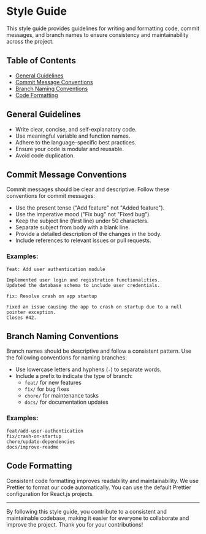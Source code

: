 # Style Guide

This style guide provides guidelines for writing and formatting code, commit messages, and branch names to ensure consistency and maintainability across the project.

## Table of Contents

- [General Guidelines](#general-guidelines)
- [Commit Message Conventions](#commit-message-conventions)
- [Branch Naming Conventions](#branch-naming-conventions)
- [Code Formatting](#code-formatting)

## General Guidelines

- Write clear, concise, and self-explanatory code.
- Use meaningful variable and function names.
- Adhere to the language-specific best practices.
- Ensure your code is modular and reusable.
- Avoid code duplication.

## Commit Message Conventions

Commit messages should be clear and descriptive. Follow these conventions for commit messages:

- Use the present tense ("Add feature" not "Added feature").
- Use the imperative mood ("Fix bug" not "Fixed bug").
- Keep the subject line (first line) under 50 characters.
- Separate subject from body with a blank line.
- Provide a detailed description of the changes in the body.
- Include references to relevant issues or pull requests.

### Examples:

```
feat: Add user authentication module

Implemented user login and registration functionalities.
Updated the database schema to include user credentials.
```

```
fix: Resolve crash on app startup

Fixed an issue causing the app to crash on startup due to a null pointer exception.
Closes #42.
```

## Branch Naming Conventions

Branch names should be descriptive and follow a consistent pattern. Use the following conventions for naming branches:

- Use lowercase letters and hyphens (`-`) to separate words.
- Include a prefix to indicate the type of branch:
  - `feat/` for new features
  - `fix/` for bug fixes
  - `chore/` for maintenance tasks
  - `docs/` for documentation updates

### Examples:

```
feat/add-user-authentication
fix/crash-on-startup
chore/update-dependencies
docs/improve-readme
```

## Code Formatting

Consistent code formatting improves readability and maintainability. We use Prettier to format our code automatically. You can use the default Prettier configuration for React.js projects.

---

By following this style guide, you contribute to a consistent and maintainable codebase, making it easier for everyone to collaborate and improve the project. Thank you for your contributions!
